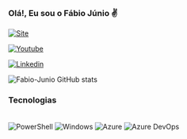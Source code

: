 ### Olá!, Eu sou o Fábio Júnio ✌️ 

[![Site](https://img.shields.io/website?label=FabioJunio.Cloud&style=for-the-badge&url=https://fabiojunio.cloud/)](https://fabiojunio.cloud)

[![Youtube](https://img.shields.io/badge/YouTube-FF0000?style=for-the-badge&logo=youtube&logoColor=white)](https://youtube.com)

[![Linkedin](https://img.shields.io/badge/LinkedIn-0077B5?style=for-the-badge&logo=linkedin&logoColor=white)](https://www.linkedin.com/in/fabiojuniosilva/)

![Fabio-Junio GitHub stats](https://github-readme-stats.vercel.app/api?username=fabio-junio&show_icons=true&theme=radical)

### Tecnologias

<div style="display: inline_block"><br/>
  <img align="center" alt="PowerShell" src="https://img.shields.io/badge/Powershell-2CA5E0?style=for-the-badge&logo=powershell&logoColor=white" />
  <img align="center" alt="Windows" src="https://img.shields.io/badge/Windows-0078D6?style=for-the-badge&logo=windows&logoColor=white" />
  <img align="center" alt="Azure" src="https://img.shields.io/badge/microsoft%20azure-0089D6?style=for-the-badge&logo=microsoft-azure&logoColor=white" />
  <img align="center" alt="Azure DevOps" src="https://img.shields.io/badge/Azure_DevOps-0078D7?style=for-the-badge&logo=azure-devops&logoColor=white" />
  
</div>

